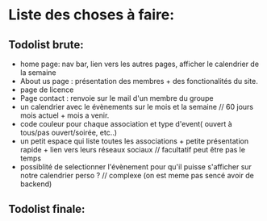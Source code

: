 # Liste des choses à faire:

## Todolist brute:
- home page: nav bar, lien vers les autres pages, afficher le calendrier de la semaine 
- About us page : présentation des membres + des fonctionalités du site.
- page de licence
- Page contact : renvoie sur le mail d'un membre du groupe 
- un calendrier avec le évènements sur le mois et la semaine // 60 jours mois actuel + mois a venir.
- code couleur pour chaque association et type d'event( ouvert à tous/pas ouvert/soirée, etc..)
- un petit espace qui liste toutes les associations + petite présentation rapide + lien vers leurs réseaux sociaux // facultatif peut être pas le temps
- possiblité de selectionner l'évènement pour qu'il puisse s'afficher sur notre calendrier perso ? // complexe (on est meme pas sencé avoir de backend)

## Todolist finale: 